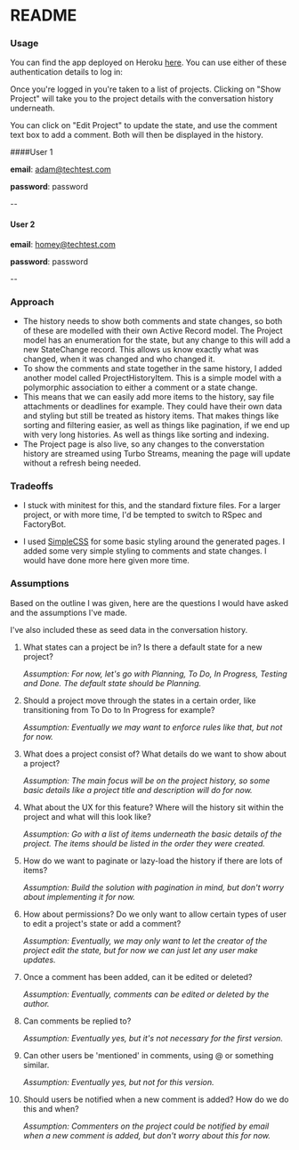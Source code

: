 # README

### Usage
You can find the app deployed on Heroku [here](https://project-history-5473a09f03f2.herokuapp.com). You can use either of these authentication details to log in:

Once you're logged in you're taken to a list of projects. Clicking on "Show Project" will take you to the project details with the conversation history underneath. 

You can click on "Edit Project" to update the state, and use the comment text box to add a comment. Both will then be displayed in the history. 

####User 1

**email**: adam@techtest.com

**password**: password

--

#### User 2 

**email**: homey@techtest.com

**password**: password

--



### Approach 
* The history needs to show both comments and state changes, so both of these are modelled with their own Active Record model. The Project model has an enumeration for the state, but any change to this will add a new StateChange record. This allows us know exactly what was changed, when it was changed and who changed it.  
* To show the comments and state together in the same history, I added another model called ProjectHistoryItem. This is a simple model with a polymorphic association to either a comment or a state change.
* This means that we can easily add more items to the history, say file attachments or deadlines for example. They could have their own data and styling but still be treated as history items. That makes things like sorting and filtering easier, as well as things like pagination, if we end up with very long histories. As well as things like sorting and indexing. 
* The Project page is also live, so any changes to the converstation history are streamed using Turbo Streams, meaning the page will update without a refresh being needed. 

### Tradeoffs
* I stuck with minitest for this, and the standard fixture files. For a larger project, or with more time, I'd be tempted to switch to RSpec and FactoryBot.

* I used [SimpleCSS](https://simplecss.org) for some basic styling around the generated pages. I added some very simple styling to comments and state
changes. I would have done more here given more time. 

### Assumptions
Based on the outline I was given, here are the questions I would have asked and the assumptions I've made.

I've also included these as seed data in the conversation history.

1. What states can a project be in? Is there a default state for a new project?

	*Assumption: For now, let's go with Planning, To Do, In Progress, Testing and Done. The default state should be Planning.*	
	
2. Should a project move through the states in a certain order, like transitioning from To Do to In Progress for example?
	
	*Assumption: Eventually we may want to enforce rules like that, but not for now.*
	
3. What does a project consist of? What details do we want to show about a project?
	
	*Assumption: The main focus will be on the project history, so some basic details like a project title and description will do for now.*

4. What about the UX for this feature? Where will the history sit within the project and what will this look like?
	
	*Assumption: Go with a list of items underneath the basic details of the project. The items should be listed in the order they were created.*

5. How do we want to paginate or lazy-load the history if there are lots of items?
	
	*Assumption: Build the solution with pagination in mind, but don't worry about implementing it for now.*

6. How about permissions? Do we only want to allow certain types of user to edit a project's state or add a comment?
	
	*Assumption: Eventually, we may only want to let the creator of the project edit the state, but for now we can just let any user make updates.*


7. Once a comment has been added, can it be edited or deleted?
	
	*Assumption: Eventually, comments can be edited or deleted by the author.*

8. Can comments be replied to?
	
	*Assumption: Eventually yes, but it's not necessary for the first version.*

9. Can other users be 'mentioned' in comments, using @<name> or something similar.
	
	*Assumption: Eventually yes, but not for this version.*


10. Should users be notified when a new comment is added? How do we do this and when?
	
	*Assumption: Commenters on the project could be notified by email when a new comment is added, but don't worry about this for now.*

